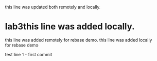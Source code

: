 this line was updated both remotely and locally.
# lab3this line was added locally.
this line was added remotely for rebase demo.
this line was added locally for rebase demo

test line 1 - first commit
